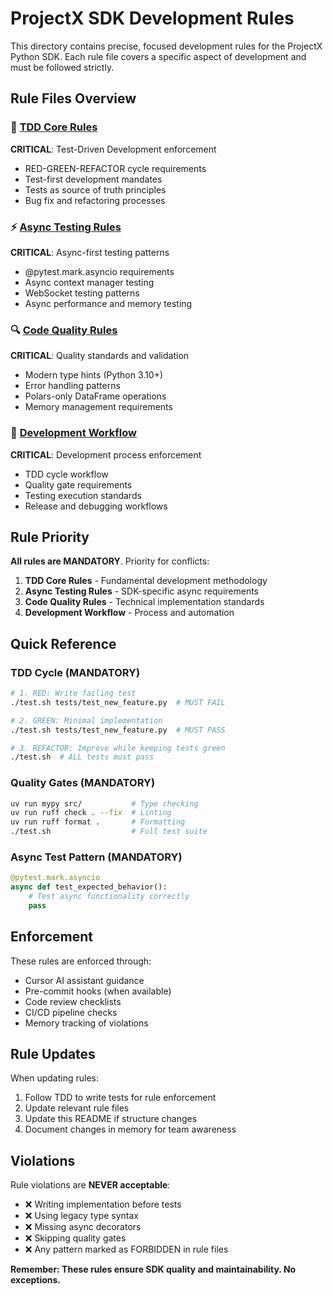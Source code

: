 # ProjectX SDK Development Rules

This directory contains precise, focused development rules for the ProjectX Python SDK. Each rule file covers a specific aspect of development and must be followed strictly.

## Rule Files Overview

### 🔴 [TDD Core Rules](./tdd_core.md)
**CRITICAL**: Test-Driven Development enforcement
- RED-GREEN-REFACTOR cycle requirements
- Test-first development mandates
- Tests as source of truth principles
- Bug fix and refactoring processes

### ⚡ [Async Testing Rules](./async_testing.md)
**CRITICAL**: Async-first testing patterns
- @pytest.mark.asyncio requirements
- Async context manager testing
- WebSocket testing patterns
- Async performance and memory testing

### 🔍 [Code Quality Rules](./code_quality.md)
**CRITICAL**: Quality standards and validation
- Modern type hints (Python 3.10+)
- Error handling patterns
- Polars-only DataFrame operations
- Memory management requirements

### 🔄 [Development Workflow](./development_workflow.md)
**CRITICAL**: Development process enforcement
- TDD cycle workflow
- Quality gate requirements
- Testing execution standards
- Release and debugging workflows

## Rule Priority

**All rules are MANDATORY**. Priority for conflicts:

1. **TDD Core Rules** - Fundamental development methodology
2. **Async Testing Rules** - SDK-specific async requirements
3. **Code Quality Rules** - Technical implementation standards
4. **Development Workflow** - Process and automation

## Quick Reference

### TDD Cycle (MANDATORY)
```bash
# 1. RED: Write failing test
./test.sh tests/test_new_feature.py  # MUST FAIL

# 2. GREEN: Minimal implementation
./test.sh tests/test_new_feature.py  # MUST PASS

# 3. REFACTOR: Improve while keeping tests green
./test.sh  # ALL tests must pass
```

### Quality Gates (MANDATORY)
```bash
uv run mypy src/           # Type checking
uv run ruff check . --fix  # Linting
uv run ruff format .       # Formatting
./test.sh                  # Full test suite
```

### Async Test Pattern (MANDATORY)
```python
@pytest.mark.asyncio
async def test_expected_behavior():
    # Test async functionality correctly
    pass
```

## Enforcement

These rules are enforced through:
- Cursor AI assistant guidance
- Pre-commit hooks (when available)
- Code review checklists
- CI/CD pipeline checks
- Memory tracking of violations

## Rule Updates

When updating rules:
1. Follow TDD to write tests for rule enforcement
2. Update relevant rule files
3. Update this README if structure changes
4. Document changes in memory for team awareness

## Violations

Rule violations are **NEVER acceptable**:
- ❌ Writing implementation before tests
- ❌ Using legacy type syntax
- ❌ Missing async decorators
- ❌ Skipping quality gates
- ❌ Any pattern marked as FORBIDDEN in rule files

**Remember: These rules ensure SDK quality and maintainability. No exceptions.**

